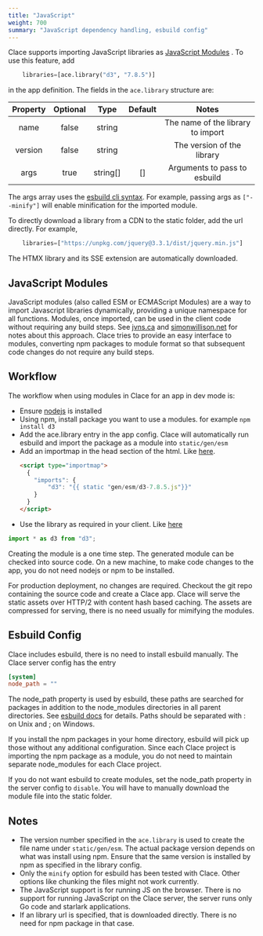 ```yaml
---
title: "JavaScript"
weight: 700
summary: "JavaScript dependency handling, esbuild config"
---
```


Clace supports importing JavaScript libraries as [JavaScript Modules](https://developer.mozilla.org/en-US/docs/Web/JavaScript/Guide/Modules) . To use this feature, add

```python {filename="app.star"}
    libraries=[ace.library("d3", "7.8.5")]
```

in the app definition. The fields in the `ace.library` structure are:

| Property | Optional |   Type   | Default |               Notes               |
| :------: | :------: | :------: | :-----: | :-------------------------------: |
|   name   |  false   |  string  |         | The name of the library to import |
| version  |  false   |  string  |         |    The version of the library     |
|   args   |   true   | string[] |   []    |   Arguments to pass to esbuild    |

The args array uses the [esbuild cli syntax](https://pkg.go.dev/github.com/evanw/esbuild/pkg/cli). For example, passing args as `["--minify"]` will enable minification for the imported module.

To directly download a library from a CDN to the static folder, add the url directly. For example,

```python {filename="app.star"}
    libraries=["https://unpkg.com/jquery@3.3.1/dist/jquery.min.js"]
```

The HTMX library and its SSE extension are automatically downloaded.

## JavaScript Modules

JavaScript modules (also called ESM or ECMAScript Modules) are a way to import Javascript libraries dynamically, providing a unique namespace for all functions. Modules, once imported, can be used in the client code without requiring any build steps. See [jvns.ca](https://jvns.ca/blog/2023/02/16/writing-javascript-without-a-build-system/) and [simonwillison.net](https://simonwillison.net/2023/May/2/download-esm/) for notes about this approach. Clace tries to provide an easy interface to modules, converting npm packages to module format so that subsequent code changes do not require any build steps.

## Workflow

The workflow when using modules in Clace for an app in dev mode is:

- Ensure [nodejs](https://nodejs.org/en/download) is installed
- Using npm, install package you want to use a modules. for example `npm install d3`
- Add the ace.library entry in the app config. Clace will automatically run esbuild and import the package as a module into `static/gen/esm`
- Add an importmap in the head section of the html. Like [here](https://github.com/claceio/clace/blob/8b7f0d7d0c692e0ca3c6a74e97d1913031b954a1/examples/memory_usage/index.go.html#L10).
  ```html
  <script type="importmap">
    {
      "imports": {
          "d3": "{{ static "gen/esm/d3-7.8.5.js"}}"
      }
    }
  </script>
  ```
- Use the library as required in your client. Like [here](https://github.com/claceio/clace/blob/8b7f0d7d0c692e0ca3c6a74e97d1913031b954a1/examples/memory_usage/static/js/app.js#L4)

```javascript
import * as d3 from "d3";
```

Creating the module is a one time step. The generated module can be checked into source code. On a new machine, to make code changes to the app, you do not need nodejs or npm to be installed.

For production deployment, no changes are required. Checkout the git repo containing the source code and create a Clace app. Clace will serve the static assets over HTTP/2 with content hash based caching. The assets are compressed for serving, there is no need usually for mimifying the modules.

## Esbuild Config

Clace includes esbuild, there is no need to install esbuild manually. The Clace server config has the entry

```toml {filename="clace.toml"}
[system]
node_path = ""
```

The node_path property is used by esbuild, these paths are searched for packages in addition to the node_modules directories in all parent directories. See [esbuild docs](https://esbuild.github.io/api/#node-paths) for details. Paths should be separated with : on Unix and ; on Windows.

If you install the npm packages in your home directory, esbuild will pick up those without any additional configuration. Since each Clace project is importing the npm package as a module, you do not need to maintain separate node_modules for each Clace project.

If you do not want esbuild to create modules, set the node_path property in the server config to `disable`. You will have to manually download the module file into the static folder.

## Notes

- The version number specified in the `ace.library` is used to create the file name under `static/gen/esm`. The actual package version depends on what was install using npm. Ensure that the same version is installed by npm as specified in the library config.
- Only the `minify` option for esbuild has been tested with Clace. Other options like chunking the files might not work currently.
- The JavaScript support is for running JS on the browser. There is no support for running JavaScript on the Clace server, the server runs only Go code and starlark applications.
- If an library url is specified, that is downloaded directly. There is no need for npm package in that case.
